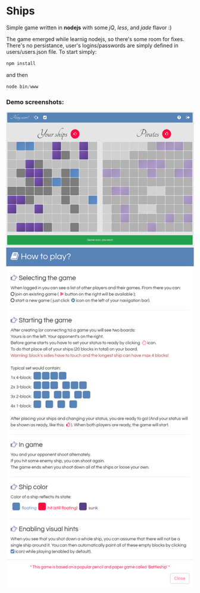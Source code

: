 # Ships

Simple game written in **nodejs** with some *jQ*, *less*, and *jade* flavor :)

The game emerged while learnig nodejs, so there's some room for fixes. There's no persistance, user's logins/passwords are simply defined in users/users.json file.
To start simply:
```javascript
npm install
```
and then
```javascript
node bin/www
```
### Demo screenshots:

![Demo screenshot 1](demo_1.png)
![Demo screenshot 2](demo_2.png)
